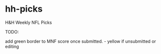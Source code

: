 hh-picks
========

H&amp;H Weekly NFL Picks


TODO: 

add green border to MNF score once submitted.
	- yellow if unsubmitted or editing